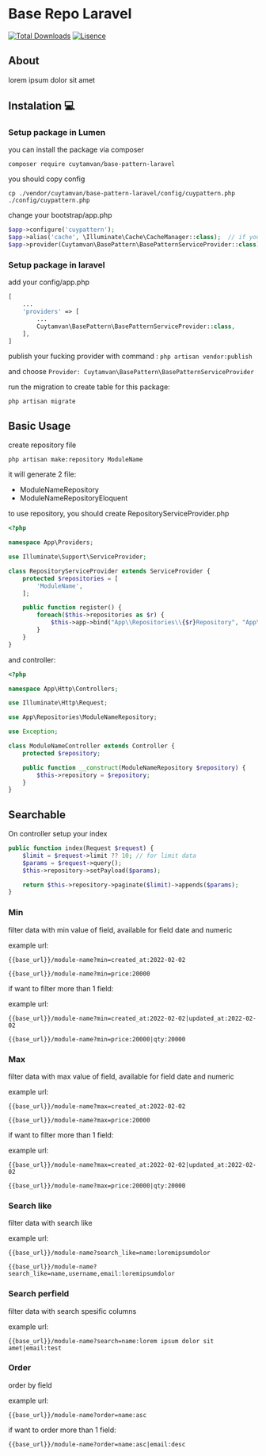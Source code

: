 # Base Repo Laravel

<a href="https://packagist.org/packages/cuytamvan/base-pattern-laravel"><img src="https://img.shields.io/packagist/dt/cuytamvan/base-pattern-laravel" alt="Total Downloads"></a>
<a href="https://packagist.org/packages/cuytamvan/base-pattern-laravel"><img src="https://img.shields.io/packagist/l/cuytamvan/base-pattern-laravel" alt="Lisence"></a>

## About
lorem ipsum dolor sit amet

## Instalation 💻

### Setup package in Lumen

you can install the package via composer

`composer require cuytamvan/base-pattern-laravel`


you should copy config

`cp ./vendor/cuytamvan/base-pattern-laravel/config/cuypattern.php ./config/cuypattern.php`

change your bootstrap/app.php

```php
$app->configure('cuypattern');
$app->alias('cache', \Illuminate\Cache\CacheManager::class);  // if you don't have this already
$app->provider(Cuytamvan\BasePattern\BasePatternServiceProvider::class);
```

### Setup package in laravel

add your config/app.php

```php
[
    ...
    'providers' => [
        ...
        Cuytamvan\BasePattern\BasePatternServiceProvider::class,
    ],
]
```

publish your fucking provider with command  : `php artisan vendor:publish`

and choose `Provider: Cuytamvan\BasePattern\BasePatternServiceProvider`

run the migration to create table for this package:

`php artisan migrate`

## Basic Usage
create repository file

`php artisan make:repository ModuleName`

it will generate 2 file:
  - ModuleNameRepository
  - ModuleNameRepositoryEloquent

to use repository, you should create RepositoryServiceProvider.php

```php
<?php

namespace App\Providers;

use Illuminate\Support\ServiceProvider;

class RepositoryServiceProvider extends ServiceProvider {
    protected $repositories = [
        'ModuleName',
    ];

    public function register() {
        foreach($this->repositories as $r) {
            $this->app->bind("App\\Repositories\\{$r}Repository", "App\\Repositories\\{$r}RepositoryEloquent");
        }
    }
}
```

and controller:

```php
<?php

namespace App\Http\Controllers;

use Illuminate\Http\Request;

use App\Repositories\ModuleNameRepository;

use Exception;

class ModuleNameController extends Controller {
    protected $repository;

    public function __construct(ModuleNameRepository $repository) {
        $this->repository = $repository;
    }
}
```

## Searchable
On controller setup your index

```php
public function index(Request $request) {
    $limit = $request->limit ?? 10; // for limit data
    $params = $request->query();
    $this->repository->setPayload($params);

    return $this->repository->paginate($limit)->appends($params);
}
```

### Min
filter data with min value of field, available for field date and numeric

example url:

`{{base_url}}/module-name?min=created_at:2022-02-02`

`{{base_url}}/module-name?min=price:20000`

if want to filter more than 1 field:

example url:

`{{base_url}}/module-name?min=created_at:2022-02-02|updated_at:2022-02-02`

`{{base_url}}/module-name?min=price:20000|qty:20000`

### Max
filter data with max value of field, available for field date and numeric

example url:

`{{base_url}}/module-name?max=created_at:2022-02-02`

`{{base_url}}/module-name?max=price:20000`

if want to filter more than 1 field:

example url:

`{{base_url}}/module-name?max=created_at:2022-02-02|updated_at:2022-02-02`

`{{base_url}}/module-name?max=price:20000|qty:20000`

### Search like
filter data with search like

example url:

`{{base_url}}/module-name?search_like=name:loremipsumdolor`

`{{base_url}}/module-name?search_like=name,username,email:loremipsumdolor`

### Search perfield
filter data with search spesific columns

example url:

`{{base_url}}/module-name?search=name:lorem ipsum dolor sit amet|email:test`

### Order
order by field

example url:

`{{base_url}}/module-name?order=name:asc`

if want to order more than 1 field:

`{{base_url}}/module-name?order=name:asc|email:desc`
